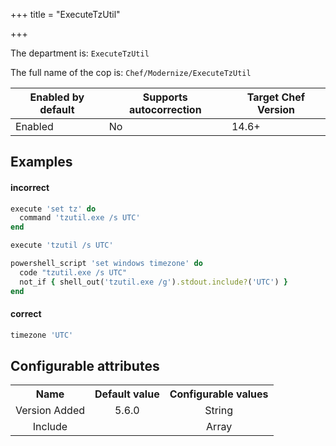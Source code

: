 +++
title = "ExecuteTzUtil"

+++

<!-- This content is automatically generated. See https://github.com/chef/chef-web-docs/blob/main/generated/README.md -->

The department is: `ExecuteTzUtil`

The full name of the cop is: `Chef/Modernize/ExecuteTzUtil`

| Enabled by default | Supports autocorrection | Target Chef Version |
| --- | --- | --- |
| Enabled | No | 14.6+ |

## Examples


#### incorrect

```ruby
execute 'set tz' do
  command 'tzutil.exe /s UTC'
end

execute 'tzutil /s UTC'

powershell_script 'set windows timezone' do
  code "tzutil.exe /s UTC"
  not_if { shell_out('tzutil.exe /g').stdout.include?('UTC') }
end
```

#### correct

```ruby
timezone 'UTC'
```

## Configurable attributes

<table>
<tbody><tr>
<th>Name</th>
<th>Default value</th>
<th>Configurable values</th>
</tr>
<tr>
<td style="text-align:center">Version Added</td>
<td style="text-align:center">5.6.0</td>
<td style="text-align:center">String</td>
</tr>
<tr><td style="text-align:center">Include</td>
<td style="text-align:center"><ul>
</ul>
</td>
<td style="text-align:center">Array</td>
</tr></tbody></table>

